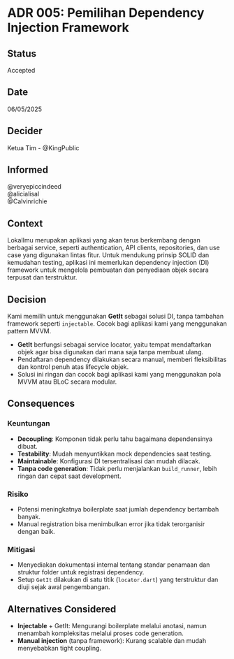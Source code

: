 # ADR 005: Pemilihan Dependency Injection Framework

## Status  
Accepted

## Date  
06/05/2025

## Decider  
Ketua Tim - @KingPublic

## Informed  
@veryepiccindeed  
@alicialisal  
@Calvinrichie

## Context  

LokaIlmu merupakan aplikasi yang akan terus berkembang dengan berbagai service, seperti authentication, API clients, repositories, dan use case yang digunakan lintas fitur. Untuk mendukung prinsip SOLID dan kemudahan testing, aplikasi ini memerlukan dependency injection (DI) framework untuk mengelola pembuatan dan penyediaan objek secara terpusat dan terstruktur.

## Decision  

Kami memilih untuk menggunakan **GetIt** sebagai solusi DI, tanpa tambahan framework seperti `injectable`.
Cocok bagi aplikasi kami yang menggunakan pattern MVVM.

- **GetIt** berfungsi sebagai service locator, yaitu tempat mendaftarkan objek agar bisa digunakan dari mana saja tanpa membuat ulang.
- Pendaftaran dependency dilakukan secara manual, memberi fleksibilitas dan kontrol penuh atas lifecycle objek.
- Solusi ini ringan dan cocok bagi aplikasi kami yang menggunakan pola MVVM atau BLoC secara modular.

## Consequences  

### Keuntungan

- **Decoupling**: Komponen tidak perlu tahu bagaimana dependensinya dibuat.
- **Testability**: Mudah menyuntikkan mock dependencies saat testing.
- **Maintainable**: Konfigurasi DI tersentralisasi dan mudah dilacak.
- **Tanpa code generation**: Tidak perlu menjalankan `build_runner`, lebih ringan dan cepat saat development.

### Risiko  

- Potensi meningkatnya boilerplate saat jumlah dependency bertambah banyak.
- Manual registration bisa menimbulkan error jika tidak terorganisir dengan baik.

### Mitigasi  

- Menyediakan dokumentasi internal tentang standar penamaan dan struktur folder untuk registrasi dependency.
- Setup `GetIt` dilakukan di satu titik (`locator.dart`) yang terstruktur dan diuji sejak awal pengembangan.

## Alternatives Considered  

- **Injectable** + GetIt: Mengurangi boilerplate melalui anotasi, namun menambah kompleksitas melalui proses code generation.
- **Manual injection** (tanpa framework): Kurang scalable dan mudah menyebabkan tight coupling.
